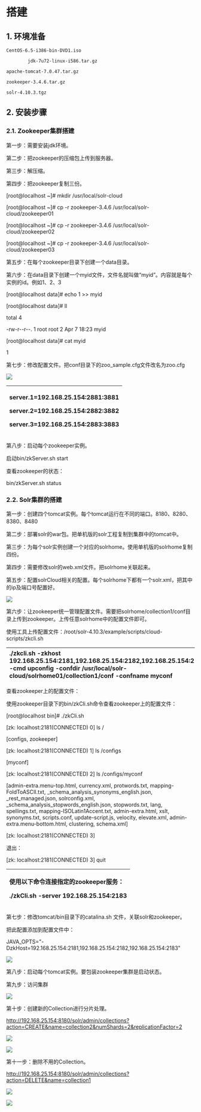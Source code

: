 # 搭建

## 1.  环境准备

    CentOS-6.5-i386-bin-DVD1.iso

            jdk-7u72-linux-i586.tar.gz

    apache-tomcat-7.0.47.tar.gz

    zookeeper-3.4.6.tar.gz

    solr-4.10.3.tgz

## 2.  安装步骤

### 2.1. Zookeeper集群搭建

第一步：需要安装jdk环境。

第二步：把zookeeper的压缩包上传到服务器。

第三步：解压缩。

第四步：把zookeeper复制三份。

\[root@localhost ~\]\# mkdir /usr/local/solr-cloud

\[root@localhost ~\]\# cp -r zookeeper-3.4.6 /usr/local/solr-cloud/zookeeper01

\[root@localhost ~\]\# cp -r zookeeper-3.4.6 /usr/local/solr-cloud/zookeeper02

\[root@localhost ~\]\# cp -r zookeeper-3.4.6 /usr/local/solr-cloud/zookeeper03

第五步：在每个zookeeper目录下创建一个data目录。

第六步：在data目录下创建一个myid文件，文件名就叫做“myid”。内容就是每个实例的id。例如1、2、3

\[root@localhost data\]\# echo 1 &gt;&gt; myid

\[root@localhost data\]\# ll

total 4

-rw-r--r--. 1 root root 2 Apr  7 18:23 myid

\[root@localhost data\]\# cat myid

1

第七步：修改配置文件。把conf目录下的zoo\_sample.cfg文件改名为zoo.cfg

![](../../../.gitbook/assets/image%20%28213%29.png)

<table>
  <thead>
    <tr>
      <th style="text-align:left">
        <p>server.1=192.168.25.154:2881:3881</p>
        <p>server.2=192.168.25.154:2882:3882</p>
        <p>server.3=192.168.25.154:2883:3883</p>
      </th>
    </tr>
  </thead>
  <tbody></tbody>
</table>第八步：启动每个zookeeper实例。

启动bin/zkServer.sh start

查看zookeeper的状态：

bin/zkServer.sh status

### 2.2. Solr集群的搭建

第一步：创建四个tomcat实例。每个tomcat运行在不同的端口。8180、8280、8380、8480

第二步：部署solr的war包。把单机版的solr工程复制到集群中的tomcat中。

第三步：为每个solr实例创建一个对应的solrhome。使用单机版的solrhome复制四份。

第四步：需要修改solr的web.xml文件。把solrhome关联起来。

第五步：配置solrCloud相关的配置。每个solrhome下都有一个solr.xml，把其中的ip及端口号配置好。

![](../../../.gitbook/assets/image%20%28227%29.png)

第六步：让zookeeper统一管理配置文件。需要把solrhome/collection1/conf目录上传到zookeeper。上传任意solrhome中的配置文件即可。

使用工具上传配置文件：/root/solr-4.10.3/example/scripts/cloud-scripts/zkcli.sh

| ./zkcli.sh -zkhost 192.168.25.154:2181,192.168.25.154:2182,192.168.25.154:2183 -cmd upconfig -confdir /usr/local/solr-cloud/solrhome01/collection1/conf -confname myconf |
| :--- |


查看zookeeper上的配置文件：

使用zookeeper目录下的bin/zkCli.sh命令查看zookeeper上的配置文件：

\[root@localhost bin\]\# ./zkCli.sh

\[zk: localhost:2181\(CONNECTED\) 0\] ls /

\[configs, zookeeper\]

\[zk: localhost:2181\(CONNECTED\) 1\] ls /configs

\[myconf\]

\[zk: localhost:2181\(CONNECTED\) 2\] ls /configs/myconf

\[admin-extra.menu-top.html, currency.xml, protwords.txt, mapping-FoldToASCII.txt, \_schema\_analysis\_synonyms\_english.json, \_rest\_managed.json, solrconfig.xml, \_schema\_analysis\_stopwords\_english.json, stopwords.txt, lang, spellings.txt, mapping-ISOLatin1Accent.txt, admin-extra.html, xslt, synonyms.txt, scripts.conf, update-script.js, velocity, elevate.xml, admin-extra.menu-bottom.html, clustering, schema.xml\]

\[zk: localhost:2181\(CONNECTED\) 3\]

退出：

\[zk: localhost:2181\(CONNECTED\) 3\] quit

<table>
  <thead>
    <tr>
      <th style="text-align:left">
        <p>使用以下命令连接指定的zookeeper服务：</p>
        <p>./zkCli.sh -server 192.168.25.154:2183</p>
      </th>
    </tr>
  </thead>
  <tbody></tbody>
</table>第七步：修改tomcat/bin目录下的catalina.sh 文件，关联solr和zookeeper。

把此配置添加到配置文件中：

JAVA\_OPTS="-DzkHost=192.168.25.154:2181,192.168.25.154:2182,192.168.25.154:2183"

![](../../../.gitbook/assets/image%20%28265%29.png)

第八步：启动每个tomcat实例。要包装zookeeper集群是启动状态。

第九步：访问集群

![](../../../.gitbook/assets/image%20%2814%29.png)

第十步：创建新的Collection进行分片处理。

http://192.168.25.154:8180/solr/admin/collections?action=CREATE&name=collection2&numShards=2&replicationFactor=2

![](../../../.gitbook/assets/image%20%28119%29.png)

![](../../../.gitbook/assets/image%20%28257%29.png)

第十一步：删除不用的Collection。

http://192.168.25.154:8180/solr/admin/collections?action=DELETE&name=collection1

![](../../../.gitbook/assets/image%20%28109%29.png)

![](../../../.gitbook/assets/image%20%28232%29.png)



